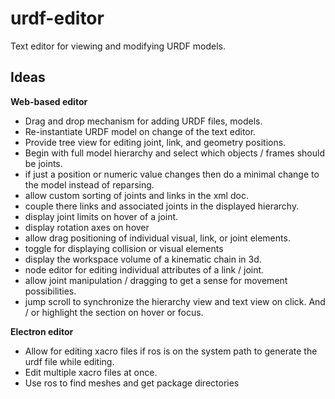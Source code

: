 # urdf-editor
Text editor for viewing and modifying URDF models.

## Ideas
**Web-based editor**
- Drag and drop mechanism for adding URDF files, models.
- Re-instantiate URDF model on change of the text editor.
- Provide tree view for editing joint, link, and geometry positions.
- Begin with full model hierarchy and select which objects / frames should be joints.
- if just a position or numeric value changes then do a minimal change to the model instead of reparsing.
- allow custom sorting of joints and links in the xml doc.
- couple there links and associated joints in the displayed hierarchy.
- display joint limits on hover of a joint.
- display rotation axes on hover
- allow drag positioning of individual visual, link, or joint elements.
- toggle for displaying collision or visual elements
- display the workspace volume of a kinematic chain in 3d.
- node editor for editing individual attributes of a link / joint.
- allow joint manipulation / dragging to get a sense for movement possibilities.
- jump scroll to synchronize the hierarchy view and text view on click. And / or highlight the section on hover or focus.

**Electron editor**
- Allow for editing xacro files if ros is on the system path to generate the urdf file while editing.
- Edit multiple xacro files at once.
- Use ros to find meshes and get package directories
